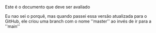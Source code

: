 Este é o documento que deve ser avaliado

Eu nao sei o porquê, mas quando passei essa versão atualizada para o GitHub, ele criou uma branch com o nome ''master'' ao invés de ir para a ''main''
